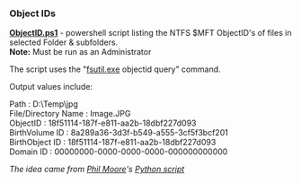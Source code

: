  ### Object IDs ###
 
**[ObjectID.ps1](https://github.com/kacos2000/Win10/blob/master/ObjectID/ObjectID.ps1)**  -  powershell script listing the NTFS $MFT ObjectID's of files in selected Folder & subfolders. <br>
**Note:** Must be run as an Administrator<br>

The script uses the "[fsutil.exe](https://docs.microsoft.com/en-us/windows-server/administration/windows-commands/fsutil) objectid query" command.<br>

Output values include:<br>

Path                : D:\Temp\jpg<br>
File/Directory Name : Image.JPG<br>
ObjectID            : 18f51114-187f-e811-aa2b-18dbf227d093<br>
BirthVolume ID      : 8a289a36-3d3f-b549-a555-3cf5f3bcf201<br>
BirthObject ID      : 18f51114-187f-e811-aa2b-18dbf227d093<br>
Domain ID           : 00000000-0000-0000-0000-000000000000<br>


*The idea came from [Phil Moore](https://github.com/randomaccess3)'s [Python script](https://github.com/randomaccess3/SundayFunday/blob/master/ListObjectIDs/allObjectIDs.py)*<br>
